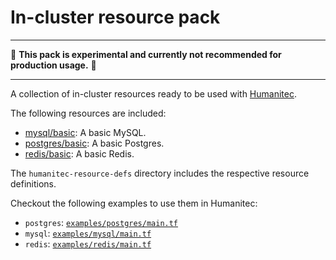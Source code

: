 # In-cluster resource pack

---

:construction: __This pack is experimental and currently not recommended for production usage.__ :construction:

---

A collection of in-cluster resources ready to be used with [Humanitec](https://humanitec.com/).

The following resources are included:

* [mysql/basic](./humanitec-resource-defs/mysql/basic): A basic MySQL.
* [postgres/basic](./humanitec-resource-defs/postgres/basic): A basic Postgres.
* [redis/basic](./humanitec-resource-defs/redis/basic): A basic Redis.

The `humanitec-resource-defs` directory includes the respective resource definitions.

Checkout the following examples to use them in Humanitec:
- `postgres`: [`examples/postgres/main.tf`](examples/postgres/main.tf)
- `mysql`: [`examples/mysql/main.tf`](examples/mysql/main.tf)
- `redis`: [`examples/redis/main.tf`](examples/redis/main.tf)
